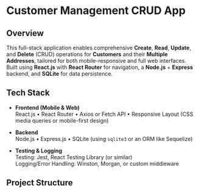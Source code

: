 # Customer Management CRUD App

## Overview
This full-stack application enables comprehensive **Create**, **Read**, **Update**, and **Delete** (CRUD) operations for **Customers** and their **Multiple Addresses**, tailored for both mobile-responsive and full web interfaces. Built using **React.js** with **React Router** for navigation, a **Node.js** + **Express** backend, and **SQLite** for data persistence.


## Tech Stack
- **Frontend (Mobile & Web)**  
  React.js • React Router • Axios or Fetch API • Responsive Layout (CSS media queries or mobile-first design)  

- **Backend**  
  Node.js • Express.js • SQLite (using `sqlite3` or an ORM like Sequelize)  

- **Testing & Logging**  
  Testing: Jest, React Testing Library (or similar)  
  Logging/Error Handling: Winston, Morgan, or custom middleware  
## Project Structure
